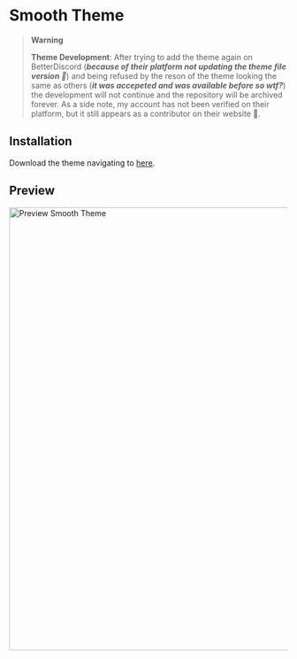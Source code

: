 # Smooth Theme

> **Warning**
> 
> **Theme Development**: After trying to add the theme again on BetterDiscord (***because of their platform not updating the theme file version 🥲***) and being refused by the reson of the theme looking the same as others (***it was accepeted and was available before so wtf?***) the development will not continue and the repository will be archived forever. As a side note, my account has not been verified on their platform, but it still appears as a contributor on their website 🫠.

## Installation

Download the theme navigating to [here](https://github.com/datsfilipe/smooth-theme/releases/tag/2.0.0).

## Preview

<p>
  <img src="https://i.imgur.com/M2i38ee.gif" alt="Preview Smooth Theme" width="800" />
</p>
